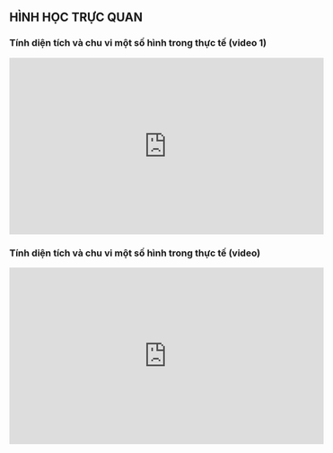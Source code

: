 ## HÌNH HỌC TRỰC QUAN
### Tính diện tích và chu vi một số hình trong thực tế (video 1)
<iframe width="560" height="315" src="https://www.youtube.com/embed/P2_B3mNahJQ?si=wKTp4rCWt4fRbLRN" title="YouTube video player" frameborder="0" allow="accelerometer; autoplay; clipboard-write; encrypted-media; gyroscope; picture-in-picture; web-share" referrerpolicy="strict-origin-when-cross-origin" allowfullscreen></iframe>

### Tính diện tích và chu vi một số hình trong thực tế (video)
<iframe width="560" height="315" src="https://www.youtube.com/embed/QhhECCxlS3U?si=dVh9lQ_KhDg1Cca_" title="YouTube video player" frameborder="0" allow="accelerometer; autoplay; clipboard-write; encrypted-media; gyroscope; picture-in-picture; web-share" referrerpolicy="strict-origin-when-cross-origin" allowfullscreen></iframe>
